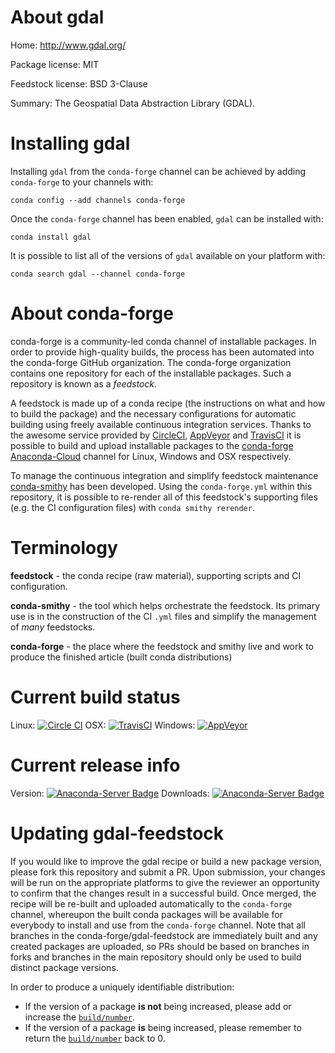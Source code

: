 About gdal
==========

Home: http://www.gdal.org/

Package license: MIT

Feedstock license: BSD 3-Clause

Summary: The Geospatial Data Abstraction Library (GDAL).



Installing gdal
===============

Installing `gdal` from the `conda-forge` channel can be achieved by adding `conda-forge` to your channels with:

```
conda config --add channels conda-forge
```

Once the `conda-forge` channel has been enabled, `gdal` can be installed with:

```
conda install gdal
```

It is possible to list all of the versions of `gdal` available on your platform with:

```
conda search gdal --channel conda-forge
```


About conda-forge
=================

conda-forge is a community-led conda channel of installable packages.
In order to provide high-quality builds, the process has been automated into the
conda-forge GitHub organization. The conda-forge organization contains one repository
for each of the installable packages. Such a repository is known as a *feedstock*.

A feedstock is made up of a conda recipe (the instructions on what and how to build
the package) and the necessary configurations for automatic building using freely
available continuous integration services. Thanks to the awesome service provided by
[CircleCI](https://circleci.com/), [AppVeyor](http://www.appveyor.com/)
and [TravisCI](https://travis-ci.org/) it is possible to build and upload installable
packages to the [conda-forge](https://anaconda.org/conda-forge)
[Anaconda-Cloud](http://docs.anaconda.org/) channel for Linux, Windows and OSX respectively.

To manage the continuous integration and simplify feedstock maintenance
[conda-smithy](http://github.com/conda-forge/conda-smithy) has been developed.
Using the ``conda-forge.yml`` within this repository, it is possible to re-render all of
this feedstock's supporting files (e.g. the CI configuration files) with ``conda smithy rerender``.


Terminology
===========

**feedstock** - the conda recipe (raw material), supporting scripts and CI configuration.

**conda-smithy** - the tool which helps orchestrate the feedstock.
                   Its primary use is in the construction of the CI ``.yml`` files
                   and simplify the management of *many* feedstocks.

**conda-forge** - the place where the feedstock and smithy live and work to
                  produce the finished article (built conda distributions)

Current build status
====================

Linux: [![Circle CI](https://circleci.com/gh/conda-forge/gdal-feedstock.svg?style=shield)](https://circleci.com/gh/conda-forge/gdal-feedstock)
OSX: [![TravisCI](https://travis-ci.org/conda-forge/gdal-feedstock.svg?branch=master)](https://travis-ci.org/conda-forge/gdal-feedstock)
Windows: [![AppVeyor](https://ci.appveyor.com/api/projects/status/github/conda-forge/gdal-feedstock?svg=True)](https://ci.appveyor.com/project/conda-forge/gdal-feedstock/branch/master)

Current release info
====================
Version: [![Anaconda-Server Badge](https://anaconda.org/conda-forge/gdal/badges/version.svg)](https://anaconda.org/conda-forge/gdal)
Downloads: [![Anaconda-Server Badge](https://anaconda.org/conda-forge/gdal/badges/downloads.svg)](https://anaconda.org/conda-forge/gdal)


Updating gdal-feedstock
=======================

If you would like to improve the gdal recipe or build a new
package version, please fork this repository and submit a PR. Upon submission,
your changes will be run on the appropriate platforms to give the reviewer an
opportunity to confirm that the changes result in a successful build. Once
merged, the recipe will be re-built and uploaded automatically to the
`conda-forge` channel, whereupon the built conda packages will be available for
everybody to install and use from the `conda-forge` channel.
Note that all branches in the conda-forge/gdal-feedstock are
immediately built and any created packages are uploaded, so PRs should be based
on branches in forks and branches in the main repository should only be used to
build distinct package versions.

In order to produce a uniquely identifiable distribution:
 * If the version of a package **is not** being increased, please add or increase
   the [``build/number``](http://conda.pydata.org/docs/building/meta-yaml.html#build-number-and-string).
 * If the version of a package **is** being increased, please remember to return
   the [``build/number``](http://conda.pydata.org/docs/building/meta-yaml.html#build-number-and-string)
   back to 0.
